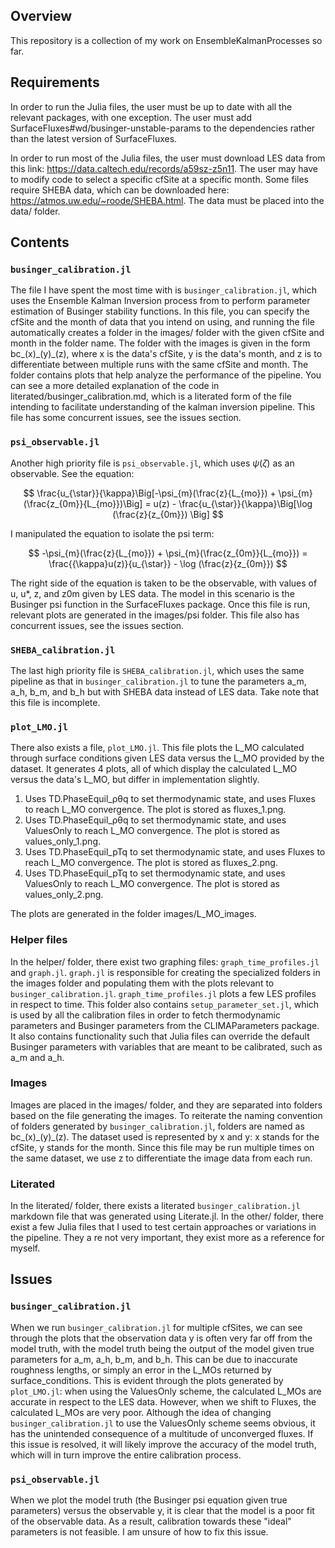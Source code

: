 ## Overview
This repository is a collection of my work on EnsembleKalmanProcesses so far. 

## Requirements
In order to run the Julia files, the user must be up to date with all the relevant packages, with one exception. The user must add SurfaceFluxes#wd/businger-unstable-params to the dependencies rather than the latest version of SurfaceFluxes.

In order to run most of the Julia files, the user must download LES data from this link: https://data.caltech.edu/records/a59sz-z5n11. The user may have to modify code to select a specific cfSite at a specific month. Some files require SHEBA data, which can be downloaded here: https://atmos.uw.edu/~roode/SHEBA.html. The data must be placed into the data/ folder.

## Contents
### `businger_calibration.jl`
The file I have spent the most time with is `businger_calibration.jl`, which uses the Ensemble Kalman Inversion process from to perform parameter estimation of Businger stability functions. In this file, you can specify the cfSite and the month of data that you intend on using, and running the file automatically creates a folder in the images/ folder with the given cfSite and month in the folder name. The folder with the images is given in the form bc\_(x)\_(y)\_(z), where x is the data's cfSite, y is the data's month, and z is to differentiate between multiple runs with the same cfSite and month. The folder contains plots that help analyze the performance of the pipeline. You can see a more detailed explanation of the code in literated/businger_calibration.md, which is a literated form of the file intending to facilitate understanding of the kalman inversion pipeline. This file has some concurrent issues, see the issues section.

### `psi_observable.jl`
Another high priority file is `psi_observable.jl`, which uses $\psi(\zeta)$ as an observable. See the equation:

$$
\frac{u_{\star}}{\kappa}\Big[-\psi_{m}(\frac{z}{L_{mo}}) + \psi_{m}(\frac{z_{0m}}{L_{mo}})\Big]  = u(z) - \frac{u_{\star}}{\kappa}\Big[\log (\frac{z}{z_{0m}}) \Big]
$$

I manipulated the equation to isolate the psi term:

$$
-\psi_{m}(\frac{z}{L_{mo}}) + \psi_{m}(\frac{z_{0m}}{L_{mo}}) = \frac{{\kappa}u(z)}{u_{\star}} - \log (\frac{z}{z_{0m}})
$$

The right side of the equation is taken to be the observable, with values of u, u*, z, and z0m given by LES data. The model in this scenario is the Businger psi function in the SurfaceFluxes package. Once this file is run, relevant plots are generated in the images/psi folder. This file also has concurrent issues, see the issues section.

### `SHEBA_calibration.jl`
The last high priority file is `SHEBA_calibration.jl`, which uses the same pipeline as that in `businger_calibration.jl` to tune the parameters a\_m, a\_h, b\_m, and b\_h but with SHEBA data instead of LES data. Take note that this file is incomplete.

### `plot_LMO.jl`
There also exists a file, `plot_LMO.jl`. This file plots the L_MO calculated through surface conditions given LES data versus the L_MO provided by the dataset. It generates 4 plots, all of which display the calculated L_MO versus the data's L_MO, but differ in implementation slightly.
1. Uses TD.PhaseEquil_ρθq to set thermodynamic state, and uses Fluxes to reach L_MO convergence. The plot is stored as fluxes_1.png.
2. Uses TD.PhaseEquil_ρθq to set thermodynamic state, and uses ValuesOnly to reach L_MO convergence. The plot is stored as values_only_1.png.
3. Uses TD.PhaseEquil_pTq to set thermodynamic state, and uses Fluxes to reach L_MO convergence. The plot is stored as fluxes_2.png.
4. Uses TD.PhaseEquil_pTq to set thermodynamic state, and uses ValuesOnly to reach L_MO convergence. The plot is stored as values_only_2.png.

The plots are generated in the folder images/L_MO_images.

### Helper files
In the helper/ folder, there exist two graphing files: `graph_time_profiles.jl` and `graph.jl`. `graph.jl` is responsible for creating the specialized folders in the images folder and populating them with the plots relevant to `businger_calibration.jl`. `graph_time_profiles.jl` plots a few LES profiles in respect to time. This folder also contains `setup_parameter_set.jl`, which is used by all the calibration files in order to fetch thermodynamic parameters and Businger parameters from the CLIMAParameters package. It also contains functionality such that Julia files can override the default Businger parameters with variables that are meant to be calibrated, such as a\_m and a\_h. 

### Images
Images are placed in the images/ folder, and they are separated into folders based on the file generating the images. To reiterate the naming convention of folders generated by `businger_calibration.jl`, folders are named as bc\_(x)\_(y)\_(z). The dataset used is represented by x and y: x stands for the cfSite, y stands for the month. Since this file may be run multiple times on the same dataset, we use z to differentiate the image data from each run.

### Literated
In the literated/ folder, there exists a literated `businger_calibration.jl` markdown file that was generated using Literate.jl.
In the other/ folder, there exist a few Julia files that I used to test certain approaches or variations in the pipeline. They a
re not very important, they exist more as a reference for myself.

## Issues
### `businger_calibration.jl`
When we run `businger_calibration.jl` for multiple cfSites, we can see through the plots that the observation data y is often very far off from the model truth, with the model truth being the output of the model given true parameters for a\_m, a\_h, b\_m, and b\_h. This can be due to inaccurate roughness lengths, or simply an error in the L_MOs returned by surface_conditions. This is evident through the plots generated by `plot_LMO.jl`: when using the ValuesOnly scheme, the calculated L_MOs are accurate in respect to the LES data. However, when we shift to Fluxes, the calculated L_MOs are very poor. Although the idea of changing `businger_calibration.jl` to use the ValuesOnly scheme seems obvious, it has the unintended consequence of a multitude of unconverged fluxes. If this issue is resolved, it will likely improve the accuracy of the model truth, which will in turn improve the entire calibration process.

### `psi_observable.jl`
When we plot the model truth (the Businger psi equation given true parameters) versus the observable y, it is clear that the model is a poor fit of the observable data. As a result, calibration towards these "ideal" parameters is not feasible. I am unsure of how to fix this issue.
